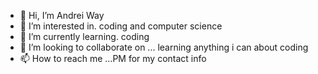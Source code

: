 - 👋 Hi, I’m Andrei Way   
- 👀 I’m interested in. coding and computer science 
- 🌱 I’m currently learning. coding 
- 💞️ I’m looking to collaborate on ... learning anything i can about coding 
- 📫 How to reach me ...PM for my contact info 
<!---
DrWho28/DrWho28 is a ✨ special ✨ repository because its `README.md` (this file) appears on your GitHub profile.
You can click the Preview link to take a look at your changes.
--->
